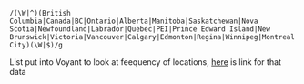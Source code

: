 
```
/(\W|^)(British Columbia|Canada|BC|Ontario|Alberta|Manitoba|Saskatchewan|Nova Scotia|Newfoundland|Labrador|Quebec|PEI|Prince Edward Island|New Brunswick|Victoria|Vancouver|Calgary|Edmonton|Regina|Winnipeg|Montreal|Toronto|Ottawa|Saskatoon|Halifax|Charlottetown|Quebec City)(\W|$)/g
```

List put into Voyant to look at feequency of locations, [here](http://voyant-tools.org/tool/CorpusTypeFrequenciesGrid/?corpus=1460037207162.5652) is link for that data